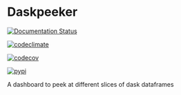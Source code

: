 # Daskpeeker

[![Documentation Status](https://readthedocs.org/projects/daskpeeker/badge/?version=latest)](https://jelm.readthedocs.io/en/daskpeeker/?badge=latest)

[![codeclimate](https://img.shields.io/codeclimate/maintainability/endremborza/daskpeeker.svg)](https://codeclimate.com/github/endremborza/daskpeeker)

[![codecov](https://img.shields.io/codecov/c/github/endremborza/daskpeeker)](https://codecov.io/gh/endremborza/daskpeeker)

[![pypi](https://img.shields.io/pypi/v/daskpeeker.svg)](https://pypi.org/project/daskpeeker/)

A dashboard to peek at different slices of dask dataframes
